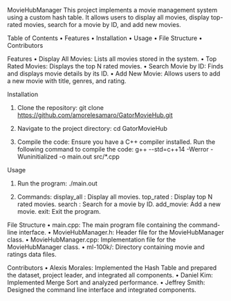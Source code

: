 MovieHubManager
This project implements a movie management system using a custom hash table. It allows users to display all movies, display top-rated movies, search for a movie by ID, and add new movies.

Table of Contents
•	Features
•	Installation
•	Usage
•	File Structure
•	Contributors

Features
•	Display All Movies: Lists all movies stored in the system.
•	Top Rated Movies: Displays the top N rated movies.
•	Search Movie by ID: Finds and displays movie details by its ID.
•	Add New Movie: Allows users to add a new movie with title, genres, and rating.

Installation
1.	Clone the repository:
git clone https://github.com/amorelesamaro/GatorMovieHub.git

2.	Navigate to the project directory:
cd GatorMovieHub

3.	Compile the code: Ensure you have a C++ compiler installed. Run the following command to compile the code:
g++ --std=c++14 -Werror -Wuninitialized -o main.out src/*.cpp

Usage
1.	Run the program:
./main.out

3.	Commands:
display_all :  Display all movies.
top_rated <n>: Display top N rated movies.
search <id>: Search for a movie by ID.
add_movie: Add a new movie.
exit: Exit the program.

File Structure
•	main.cpp: The main program file containing the command-line interface.
•	MovieHubManager.h: Header file for the MovieHubManager class.
•	MovieHubManager.cpp: Implementation file for the MovieHubManager class.
•	ml-100k/: Directory containing movie and ratings data files.

Contributors
•	Alexis Morales: Implemented the Hash Table and prepared the dataset, project leader, and integrated all components.
•	Daniel Kim: Implemented Merge Sort and analyzed performance.
•	Jeffrey Smith: Designed the command line interface and integrated components.
